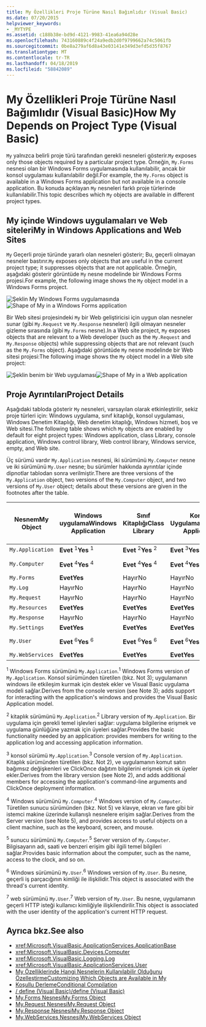 ```yaml
---
title: My Özellikleri Proje Türüne Nasıl Bağımlıdır (Visual Basic)
ms.date: 07/20/2015
helpviewer_keywords:
- _MYTYPE
ms.assetid: c188b38e-bd9d-4121-9983-41ea6a94d28e
ms.openlocfilehash: 743160889c4f24a9edb2d0f9799662a74c5061fb
ms.sourcegitcommit: 0be8a279af6d8a43e03141e349d3efd5d35f8767
ms.translationtype: MT
ms.contentlocale: tr-TR
ms.lasthandoff: 04/18/2019
ms.locfileid: "58842089"
---
```

# <a name="how-my-depends-on-project-type-visual-basic"></a><span data-ttu-id="79c0b-102">My Özellikleri Proje Türüne Nasıl Bağımlıdır (Visual Basic)</span><span class="sxs-lookup"><span data-stu-id="79c0b-102">How My Depends on Project Type (Visual Basic)</span></span>
<span data-ttu-id="79c0b-103">`My` yalnızca belirli proje türü tarafından gerekli nesneleri gösterir.</span><span class="sxs-lookup"><span data-stu-id="79c0b-103">`My` exposes only those objects required by a particular project type.</span></span> <span data-ttu-id="79c0b-104">Örneğin, `My.Forms` nesnesi olan bir Windows Forms uygulamasında kullanılabilir, ancak bir konsol uygulaması kullanılabilir değil.</span><span class="sxs-lookup"><span data-stu-id="79c0b-104">For example, the `My.Forms` object is available in a Windows Forms application but not available in a console application.</span></span> <span data-ttu-id="79c0b-105">Bu konuda açıklayan `My` nesneleri farklı proje türlerinde kullanılabilir.</span><span class="sxs-lookup"><span data-stu-id="79c0b-105">This topic describes which `My` objects are available in different project types.</span></span>  
  
## <a name="my-in-windows-applications-and-web-sites"></a><span data-ttu-id="79c0b-106">My içinde Windows uygulamaları ve Web siteleri</span><span class="sxs-lookup"><span data-stu-id="79c0b-106">My in Windows Applications and Web Sites</span></span>  
 <span data-ttu-id="79c0b-107">`My` Geçerli proje türünde yararlı olan nesneleri gösterir; Bu, geçerli olmayan nesneler bastırır.</span><span class="sxs-lookup"><span data-stu-id="79c0b-107">`My` exposes only objects that are useful in the current project type; it suppresses objects that are not applicable.</span></span> <span data-ttu-id="79c0b-108">Örneğin, aşağıdaki gösterir görüntüde `My` nesne modelinde bir Windows Forms projesi.</span><span class="sxs-lookup"><span data-stu-id="79c0b-108">For example, the following image shows the `My` object model in a Windows Forms project.</span></span>  
  
 <span data-ttu-id="79c0b-109">![Şeklin My Windows Forms uygulamasında](../../../visual-basic/developing-apps/development-with-my/media/myinwinform.png "MyInWinForm")</span><span class="sxs-lookup"><span data-stu-id="79c0b-109">![Shape of My in a Windows Forms application](../../../visual-basic/developing-apps/development-with-my/media/myinwinform.png "MyInWinForm")</span></span>  
  
 <span data-ttu-id="79c0b-110">Bir Web sitesi projesindeki `My` bir Web geliştiricisi için uygun olan nesneler sunar (gibi `My.Request` ve `My.Response` nesneleri) ilgili olmayan nesneler gizleme sırasında (gibi `My.Forms` nesne).</span><span class="sxs-lookup"><span data-stu-id="79c0b-110">In a Web site project, `My` exposes objects that are relevant to a Web developer (such as the `My.Request` and `My.Response` objects) while suppressing objects that are not relevant (such as the `My.Forms` object).</span></span> <span data-ttu-id="79c0b-111">Aşağıdaki görüntüde `My` nesne modelinde bir Web sitesi projesi:</span><span class="sxs-lookup"><span data-stu-id="79c0b-111">The following image shows the `My` object model in a Web site project:</span></span>  
  
 <span data-ttu-id="79c0b-112">![Şeklin benim bir Web uygulaması](../../../visual-basic/developing-apps/development-with-my/media/myinweb.png "MyInWeb")</span><span class="sxs-lookup"><span data-stu-id="79c0b-112">![Shape of My in a Web application](../../../visual-basic/developing-apps/development-with-my/media/myinweb.png "MyInWeb")</span></span>  
  
## <a name="project-details"></a><span data-ttu-id="79c0b-113">Proje Ayrıntıları</span><span class="sxs-lookup"><span data-stu-id="79c0b-113">Project Details</span></span>  
 <span data-ttu-id="79c0b-114">Aşağıdaki tabloda gösterir `My` nesneleri, varsayılan olarak etkinleştirilir, sekiz proje türleri için: Windows uygulama, sınıf kitaplığı, konsol uygulaması, Windows Denetim Kitaplığı, Web denetim kitaplığı, Windows hizmeti, boş ve Web sitesi.</span><span class="sxs-lookup"><span data-stu-id="79c0b-114">The following table shows which `My` objects are enabled by default for eight project types: Windows application, class Library, console application, Windows control library, Web control library, Windows service, empty, and Web site.</span></span>  
  
 <span data-ttu-id="79c0b-115">Üç sürümü vardır `My.Application` nesnesi, iki sürümünü `My.Computer` nesne ve iki sürümünü `My.User` nesne; bu sürümler hakkında ayrıntılar içinde dipnotlar tablodan sonra verilmiştir.</span><span class="sxs-lookup"><span data-stu-id="79c0b-115">There are three versions of the `My.Application` object, two versions of the `My.Computer` object, and two versions of `My.User` object; details about these versions are given in the footnotes after the table.</span></span>  
  
|<span data-ttu-id="79c0b-116">Nesnem</span><span class="sxs-lookup"><span data-stu-id="79c0b-116">My Object</span></span>|<span data-ttu-id="79c0b-117">Windows uygulama</span><span class="sxs-lookup"><span data-stu-id="79c0b-117">Windows Application</span></span>|<span data-ttu-id="79c0b-118">Sınıf Kitaplığı</span><span class="sxs-lookup"><span data-stu-id="79c0b-118">Class Library</span></span>|<span data-ttu-id="79c0b-119">Konsol Uygulaması</span><span class="sxs-lookup"><span data-stu-id="79c0b-119">Console Application</span></span>|<span data-ttu-id="79c0b-120">Windows Denetim Kitaplığı</span><span class="sxs-lookup"><span data-stu-id="79c0b-120">Windows Control Library</span></span>|<span data-ttu-id="79c0b-121">Web Denetim Kitaplığı</span><span class="sxs-lookup"><span data-stu-id="79c0b-121">Web Control Library</span></span>|<span data-ttu-id="79c0b-122">Windows Hizmeti</span><span class="sxs-lookup"><span data-stu-id="79c0b-122">Windows Service</span></span>|<span data-ttu-id="79c0b-123">boş</span><span class="sxs-lookup"><span data-stu-id="79c0b-123">Empty</span></span>|<span data-ttu-id="79c0b-124">Web Sitesi</span><span class="sxs-lookup"><span data-stu-id="79c0b-124">Web Site</span></span>|  
|---|---|---|---|---|---|---|---|---|  
|`My.Application`|<span data-ttu-id="79c0b-125">**Evet** <sup>1</sup></span><span class="sxs-lookup"><span data-stu-id="79c0b-125">**Yes** <sup>1</sup></span></span>|<span data-ttu-id="79c0b-126">**Evet** <sup>2</sup></span><span class="sxs-lookup"><span data-stu-id="79c0b-126">**Yes** <sup>2</sup></span></span>|<span data-ttu-id="79c0b-127">**Evet** <sup>3</sup></span><span class="sxs-lookup"><span data-stu-id="79c0b-127">**Yes** <sup>3</sup></span></span>|<span data-ttu-id="79c0b-128">**Evet** <sup>2</sup></span><span class="sxs-lookup"><span data-stu-id="79c0b-128">**Yes** <sup>2</sup></span></span>|<span data-ttu-id="79c0b-129">Hayır</span><span class="sxs-lookup"><span data-stu-id="79c0b-129">No</span></span>|<span data-ttu-id="79c0b-130">**Evet** <sup>3</sup></span><span class="sxs-lookup"><span data-stu-id="79c0b-130">**Yes** <sup>3</sup></span></span>|<span data-ttu-id="79c0b-131">Hayır</span><span class="sxs-lookup"><span data-stu-id="79c0b-131">No</span></span>|<span data-ttu-id="79c0b-132">Hayır</span><span class="sxs-lookup"><span data-stu-id="79c0b-132">No</span></span>|  
|`My.Computer`|<span data-ttu-id="79c0b-133">**Evet** <sup>4</sup></span><span class="sxs-lookup"><span data-stu-id="79c0b-133">**Yes** <sup>4</sup></span></span>|<span data-ttu-id="79c0b-134">**Evet** <sup>4</sup></span><span class="sxs-lookup"><span data-stu-id="79c0b-134">**Yes** <sup>4</sup></span></span>|<span data-ttu-id="79c0b-135">**Evet** <sup>4</sup></span><span class="sxs-lookup"><span data-stu-id="79c0b-135">**Yes** <sup>4</sup></span></span>|<span data-ttu-id="79c0b-136">**Evet** <sup>4</sup></span><span class="sxs-lookup"><span data-stu-id="79c0b-136">**Yes** <sup>4</sup></span></span>|<span data-ttu-id="79c0b-137">**Evet** <sup>5</sup></span><span class="sxs-lookup"><span data-stu-id="79c0b-137">**Yes** <sup>5</sup></span></span>|<span data-ttu-id="79c0b-138">**Evet** <sup>4</sup></span><span class="sxs-lookup"><span data-stu-id="79c0b-138">**Yes** <sup>4</sup></span></span>|<span data-ttu-id="79c0b-139">Hayır</span><span class="sxs-lookup"><span data-stu-id="79c0b-139">No</span></span>|<span data-ttu-id="79c0b-140">**Evet** <sup>5</sup></span><span class="sxs-lookup"><span data-stu-id="79c0b-140">**Yes** <sup>5</sup></span></span>|  
|`My.Forms`|<span data-ttu-id="79c0b-141">**Evet**</span><span class="sxs-lookup"><span data-stu-id="79c0b-141">**Yes**</span></span>|<span data-ttu-id="79c0b-142">Hayır</span><span class="sxs-lookup"><span data-stu-id="79c0b-142">No</span></span>|<span data-ttu-id="79c0b-143">Hayır</span><span class="sxs-lookup"><span data-stu-id="79c0b-143">No</span></span>|<span data-ttu-id="79c0b-144">**Evet**</span><span class="sxs-lookup"><span data-stu-id="79c0b-144">**Yes**</span></span>|<span data-ttu-id="79c0b-145">Hayır</span><span class="sxs-lookup"><span data-stu-id="79c0b-145">No</span></span>|<span data-ttu-id="79c0b-146">Hayır</span><span class="sxs-lookup"><span data-stu-id="79c0b-146">No</span></span>|<span data-ttu-id="79c0b-147">Hayır</span><span class="sxs-lookup"><span data-stu-id="79c0b-147">No</span></span>|<span data-ttu-id="79c0b-148">Hayır</span><span class="sxs-lookup"><span data-stu-id="79c0b-148">No</span></span>|  
|`My.Log`|<span data-ttu-id="79c0b-149">Hayır</span><span class="sxs-lookup"><span data-stu-id="79c0b-149">No</span></span>|<span data-ttu-id="79c0b-150">Hayır</span><span class="sxs-lookup"><span data-stu-id="79c0b-150">No</span></span>|<span data-ttu-id="79c0b-151">Hayır</span><span class="sxs-lookup"><span data-stu-id="79c0b-151">No</span></span>|<span data-ttu-id="79c0b-152">Hayır</span><span class="sxs-lookup"><span data-stu-id="79c0b-152">No</span></span>|<span data-ttu-id="79c0b-153">Hayır</span><span class="sxs-lookup"><span data-stu-id="79c0b-153">No</span></span>|<span data-ttu-id="79c0b-154">Hayır</span><span class="sxs-lookup"><span data-stu-id="79c0b-154">No</span></span>|<span data-ttu-id="79c0b-155">Hayır</span><span class="sxs-lookup"><span data-stu-id="79c0b-155">No</span></span>|<span data-ttu-id="79c0b-156">**Evet**</span><span class="sxs-lookup"><span data-stu-id="79c0b-156">**Yes**</span></span>|  
|`My.Request`|<span data-ttu-id="79c0b-157">Hayır</span><span class="sxs-lookup"><span data-stu-id="79c0b-157">No</span></span>|<span data-ttu-id="79c0b-158">Hayır</span><span class="sxs-lookup"><span data-stu-id="79c0b-158">No</span></span>|<span data-ttu-id="79c0b-159">Hayır</span><span class="sxs-lookup"><span data-stu-id="79c0b-159">No</span></span>|<span data-ttu-id="79c0b-160">Hayır</span><span class="sxs-lookup"><span data-stu-id="79c0b-160">No</span></span>|<span data-ttu-id="79c0b-161">Hayır</span><span class="sxs-lookup"><span data-stu-id="79c0b-161">No</span></span>|<span data-ttu-id="79c0b-162">Hayır</span><span class="sxs-lookup"><span data-stu-id="79c0b-162">No</span></span>|<span data-ttu-id="79c0b-163">Hayır</span><span class="sxs-lookup"><span data-stu-id="79c0b-163">No</span></span>|<span data-ttu-id="79c0b-164">**Evet**</span><span class="sxs-lookup"><span data-stu-id="79c0b-164">**Yes**</span></span>|  
|`My.Resources`|<span data-ttu-id="79c0b-165">**Evet**</span><span class="sxs-lookup"><span data-stu-id="79c0b-165">**Yes**</span></span>|<span data-ttu-id="79c0b-166">**Evet**</span><span class="sxs-lookup"><span data-stu-id="79c0b-166">**Yes**</span></span>|<span data-ttu-id="79c0b-167">**Evet**</span><span class="sxs-lookup"><span data-stu-id="79c0b-167">**Yes**</span></span>|<span data-ttu-id="79c0b-168">**Evet**</span><span class="sxs-lookup"><span data-stu-id="79c0b-168">**Yes**</span></span>|<span data-ttu-id="79c0b-169">**Evet**</span><span class="sxs-lookup"><span data-stu-id="79c0b-169">**Yes**</span></span>|<span data-ttu-id="79c0b-170">**Evet**</span><span class="sxs-lookup"><span data-stu-id="79c0b-170">**Yes**</span></span>|<span data-ttu-id="79c0b-171">Hayır</span><span class="sxs-lookup"><span data-stu-id="79c0b-171">No</span></span>|<span data-ttu-id="79c0b-172">Hayır</span><span class="sxs-lookup"><span data-stu-id="79c0b-172">No</span></span>|  
|`My.Response`|<span data-ttu-id="79c0b-173">Hayır</span><span class="sxs-lookup"><span data-stu-id="79c0b-173">No</span></span>|<span data-ttu-id="79c0b-174">Hayır</span><span class="sxs-lookup"><span data-stu-id="79c0b-174">No</span></span>|<span data-ttu-id="79c0b-175">Hayır</span><span class="sxs-lookup"><span data-stu-id="79c0b-175">No</span></span>|<span data-ttu-id="79c0b-176">Hayır</span><span class="sxs-lookup"><span data-stu-id="79c0b-176">No</span></span>|<span data-ttu-id="79c0b-177">Hayır</span><span class="sxs-lookup"><span data-stu-id="79c0b-177">No</span></span>|<span data-ttu-id="79c0b-178">Hayır</span><span class="sxs-lookup"><span data-stu-id="79c0b-178">No</span></span>|<span data-ttu-id="79c0b-179">Hayır</span><span class="sxs-lookup"><span data-stu-id="79c0b-179">No</span></span>|<span data-ttu-id="79c0b-180">**Evet**</span><span class="sxs-lookup"><span data-stu-id="79c0b-180">**Yes**</span></span>|  
|`My.Settings`|<span data-ttu-id="79c0b-181">**Evet**</span><span class="sxs-lookup"><span data-stu-id="79c0b-181">**Yes**</span></span>|<span data-ttu-id="79c0b-182">**Evet**</span><span class="sxs-lookup"><span data-stu-id="79c0b-182">**Yes**</span></span>|<span data-ttu-id="79c0b-183">**Evet**</span><span class="sxs-lookup"><span data-stu-id="79c0b-183">**Yes**</span></span>|<span data-ttu-id="79c0b-184">**Evet**</span><span class="sxs-lookup"><span data-stu-id="79c0b-184">**Yes**</span></span>|<span data-ttu-id="79c0b-185">**Evet**</span><span class="sxs-lookup"><span data-stu-id="79c0b-185">**Yes**</span></span>|<span data-ttu-id="79c0b-186">**Evet**</span><span class="sxs-lookup"><span data-stu-id="79c0b-186">**Yes**</span></span>|<span data-ttu-id="79c0b-187">Hayır</span><span class="sxs-lookup"><span data-stu-id="79c0b-187">No</span></span>|<span data-ttu-id="79c0b-188">Hayır</span><span class="sxs-lookup"><span data-stu-id="79c0b-188">No</span></span>|  
|`My.User`|<span data-ttu-id="79c0b-189">**Evet** <sup>6</sup></span><span class="sxs-lookup"><span data-stu-id="79c0b-189">**Yes** <sup>6</sup></span></span>|<span data-ttu-id="79c0b-190">**Evet** <sup>6</sup></span><span class="sxs-lookup"><span data-stu-id="79c0b-190">**Yes** <sup>6</sup></span></span>|<span data-ttu-id="79c0b-191">**Evet** <sup>6</sup></span><span class="sxs-lookup"><span data-stu-id="79c0b-191">**Yes** <sup>6</sup></span></span>|<span data-ttu-id="79c0b-192">**Evet** <sup>6</sup></span><span class="sxs-lookup"><span data-stu-id="79c0b-192">**Yes** <sup>6</sup></span></span>|<span data-ttu-id="79c0b-193">**Evet** <sup>7</sup></span><span class="sxs-lookup"><span data-stu-id="79c0b-193">**Yes** <sup>7</sup></span></span>|<span data-ttu-id="79c0b-194">**Evet** <sup>6</sup></span><span class="sxs-lookup"><span data-stu-id="79c0b-194">**Yes** <sup>6</sup></span></span>|<span data-ttu-id="79c0b-195">Hayır</span><span class="sxs-lookup"><span data-stu-id="79c0b-195">No</span></span>|<span data-ttu-id="79c0b-196">**Evet** <sup>7</sup></span><span class="sxs-lookup"><span data-stu-id="79c0b-196">**Yes** <sup>7</sup></span></span>|  
|`My.WebServices`|<span data-ttu-id="79c0b-197">**Evet**</span><span class="sxs-lookup"><span data-stu-id="79c0b-197">**Yes**</span></span>|<span data-ttu-id="79c0b-198">**Evet**</span><span class="sxs-lookup"><span data-stu-id="79c0b-198">**Yes**</span></span>|<span data-ttu-id="79c0b-199">**Evet**</span><span class="sxs-lookup"><span data-stu-id="79c0b-199">**Yes**</span></span>|<span data-ttu-id="79c0b-200">**Evet**</span><span class="sxs-lookup"><span data-stu-id="79c0b-200">**Yes**</span></span>|<span data-ttu-id="79c0b-201">**Evet**</span><span class="sxs-lookup"><span data-stu-id="79c0b-201">**Yes**</span></span>|<span data-ttu-id="79c0b-202">**Evet**</span><span class="sxs-lookup"><span data-stu-id="79c0b-202">**Yes**</span></span>|<span data-ttu-id="79c0b-203">Hayır</span><span class="sxs-lookup"><span data-stu-id="79c0b-203">No</span></span>|<span data-ttu-id="79c0b-204">Hayır</span><span class="sxs-lookup"><span data-stu-id="79c0b-204">No</span></span>|  
  
 <span data-ttu-id="79c0b-205"><sup>1</sup> Windows Forms sürümünü `My.Application`.</span><span class="sxs-lookup"><span data-stu-id="79c0b-205"><sup>1</sup> Windows Forms version of `My.Application`.</span></span> <span data-ttu-id="79c0b-206">Konsol sürümünden türetilen (bkz. Not 3); uygulamanın windows ile etkileşim kurmak için destek ekler ve Visual Basic uygulama modeli sağlar.</span><span class="sxs-lookup"><span data-stu-id="79c0b-206">Derives from the console version (see Note 3); adds support for interacting with the application's windows and provides the Visual Basic Application model.</span></span>  
  
 <span data-ttu-id="79c0b-207"><sup>2</sup> kitaplık sürümünü `My.Application`.</span><span class="sxs-lookup"><span data-stu-id="79c0b-207"><sup>2</sup> Library version of `My.Application`.</span></span> <span data-ttu-id="79c0b-208">Bir uygulama için gerekli temel işlevleri sağlar: uygulama bilgilerine erişmek ve uygulama günlüğüne yazmak için üyeleri sağlar.</span><span class="sxs-lookup"><span data-stu-id="79c0b-208">Provides the basic functionality needed by an application: provides members for writing to the application log and accessing application information.</span></span>  
  
 <span data-ttu-id="79c0b-209"><sup>3</sup> konsol sürümü `My.Application`.</span><span class="sxs-lookup"><span data-stu-id="79c0b-209"><sup>3</sup> Console version of `My.Application`.</span></span> <span data-ttu-id="79c0b-210">Kitaplık sürümünden türetilen (bkz. Not 2), ve uygulamanın komut satırı bağımsız değişkenleri ve ClickOnce dağıtım bilgilerini erişmek için ek üyeler ekler.</span><span class="sxs-lookup"><span data-stu-id="79c0b-210">Derives from the library version (see Note 2), and adds additional members for accessing the application's command-line arguments and ClickOnce deployment information.</span></span>  
  
 <span data-ttu-id="79c0b-211"><sup>4</sup> Windows sürümünü `My.Computer`.</span><span class="sxs-lookup"><span data-stu-id="79c0b-211"><sup>4</sup> Windows version of `My.Computer`.</span></span> <span data-ttu-id="79c0b-212">Türetilen sunucu sürümünden (bkz. Not 5) ve klavye, ekran ve fare gibi bir istemci makine üzerinde kullanışlı nesnelere erişim sağlar.</span><span class="sxs-lookup"><span data-stu-id="79c0b-212">Derives from the Server version (see Note 5), and provides access to useful objects on a client machine, such as the keyboard, screen, and mouse.</span></span>  
  
 <span data-ttu-id="79c0b-213"><sup>5</sup> sunucu sürümünü `My.Computer`.</span><span class="sxs-lookup"><span data-stu-id="79c0b-213"><sup>5</sup> Server version of `My.Computer`.</span></span> <span data-ttu-id="79c0b-214">Bilgisayarın adı, saati ve benzeri erişim gibi ilgili temel bilgileri sağlar.</span><span class="sxs-lookup"><span data-stu-id="79c0b-214">Provides basic information about the computer, such as the name, access to the clock, and so on.</span></span>  
  
 <span data-ttu-id="79c0b-215"><sup>6</sup> Windows sürümünü `My.User`.</span><span class="sxs-lookup"><span data-stu-id="79c0b-215"><sup>6</sup> Windows version of `My.User`.</span></span> <span data-ttu-id="79c0b-216">Bu nesne, geçerli iş parçacığının kimliği ile ilişkilidir.</span><span class="sxs-lookup"><span data-stu-id="79c0b-216">This object is associated with the thread's current identity.</span></span>  
  
 <span data-ttu-id="79c0b-217"><sup>7</sup> web sürümünü `My.User`.</span><span class="sxs-lookup"><span data-stu-id="79c0b-217"><sup>7</sup> Web version of `My.User`.</span></span> <span data-ttu-id="79c0b-218">Bu nesne, uygulamanın geçerli HTTP isteği kullanıcı kimliğiyle ilişkilendirilir.</span><span class="sxs-lookup"><span data-stu-id="79c0b-218">This object is associated with the user identity of the application's current HTTP request.</span></span>  
  
## <a name="see-also"></a><span data-ttu-id="79c0b-219">Ayrıca bkz.</span><span class="sxs-lookup"><span data-stu-id="79c0b-219">See also</span></span>

- <xref:Microsoft.VisualBasic.ApplicationServices.ApplicationBase>
- <xref:Microsoft.VisualBasic.Devices.Computer>
- <xref:Microsoft.VisualBasic.Logging.Log>
- <xref:Microsoft.VisualBasic.ApplicationServices.User>
- [<span data-ttu-id="79c0b-220">My Özelliklerinde Hangi Nesnelerin Kullanılabilir Olduğunu Özelleştirme</span><span class="sxs-lookup"><span data-stu-id="79c0b-220">Customizing Which Objects are Available in My</span></span>](../../../visual-basic/developing-apps/customizing-extending-my/customizing-which-objects-are-available-in-my.md)
- [<span data-ttu-id="79c0b-221">Koşullu Derleme</span><span class="sxs-lookup"><span data-stu-id="79c0b-221">Conditional Compilation</span></span>](../../../visual-basic/programming-guide/program-structure/conditional-compilation.md)
- [<span data-ttu-id="79c0b-222">/ define (Visual Basic)</span><span class="sxs-lookup"><span data-stu-id="79c0b-222">/define (Visual Basic)</span></span>](../../../visual-basic/reference/command-line-compiler/define.md)
- [<span data-ttu-id="79c0b-223">My.Forms Nesnesi</span><span class="sxs-lookup"><span data-stu-id="79c0b-223">My.Forms Object</span></span>](../../../visual-basic/language-reference/objects/my-forms-object.md)
- [<span data-ttu-id="79c0b-224">My.Request Nesnesi</span><span class="sxs-lookup"><span data-stu-id="79c0b-224">My.Request Object</span></span>](../../../visual-basic/language-reference/objects/my-request-object.md)
- [<span data-ttu-id="79c0b-225">My.Response Nesnesi</span><span class="sxs-lookup"><span data-stu-id="79c0b-225">My.Response Object</span></span>](../../../visual-basic/language-reference/objects/my-response-object.md)
- [<span data-ttu-id="79c0b-226">My.WebServices Nesnesi</span><span class="sxs-lookup"><span data-stu-id="79c0b-226">My.WebServices Object</span></span>](../../../visual-basic/language-reference/objects/my-webservices-object.md)
